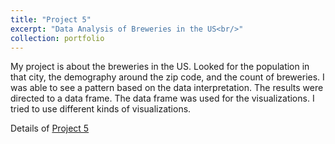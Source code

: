 ```yaml
---
title: "Project 5"
excerpt: "Data Analysis of Breweries in the US<br/>"
collection: portfolio
---
```


My project is about the breweries in the US. Looked for the population in that city, the demography around the zip code, and the count of breweries. I was able to see a pattern based on the data interpretation. The results were directed to a data frame. The data frame was used for the visualizations. I tried to use different kinds of visualizations.

Details of [Project 5](https://github.com/rohvalder/Project-Portfolio/tree/gh-pages/Project%205)
